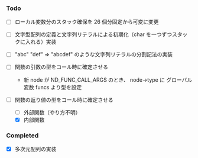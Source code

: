 ### Todo

- [ ] ローカル変数分のスタック確保を 26 個分固定から可変に変更
- [ ] 文字型配列の定義と文字列リテラルによる初期化（char を一つずつスタックに入れる）実装
- [ ] "abc" "def" => "abcdef" のような文字列リテラルの分割記法の実装
- [ ] 関数の引数の型をコール時に確定させる

  - 新 node が ND_FUNC_CALL_ARGS のとき、
    node->type に グローバル変数 funcs より型を設定

- [ ] 関数の返り値の型をコール時に確定させる
  - [ ] 外部関数（やり方不明）
  - [x] 内部関数

### Completed

- [x] 多次元配列の実装
